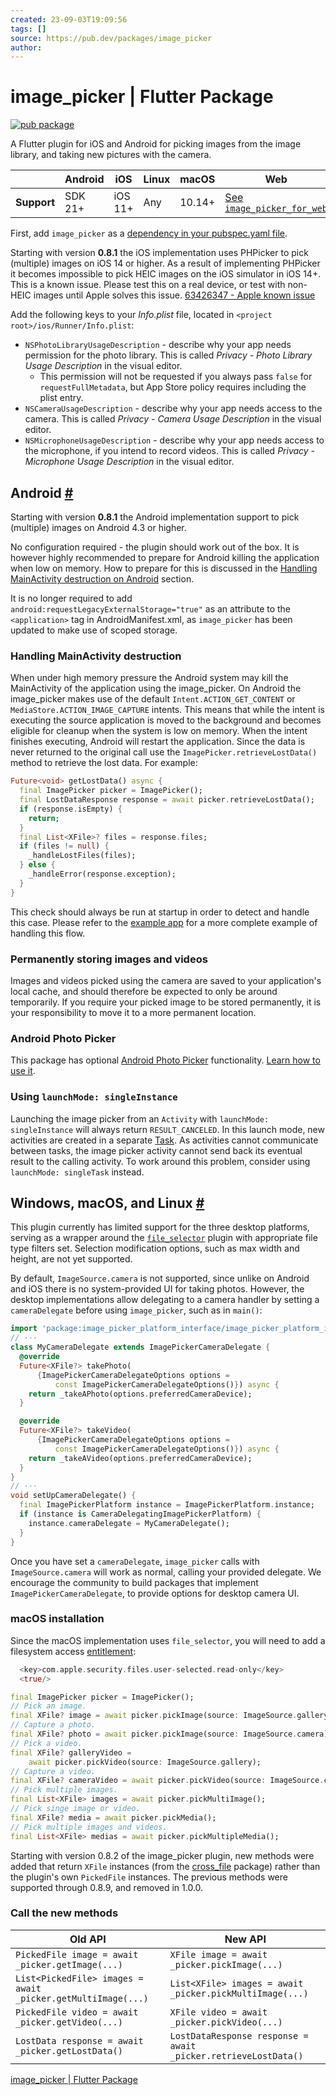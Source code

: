 ```yaml
---
created: 23-09-03T19:09:56
tags: []
source: https://pub.dev/packages/image_picker
author:
---
```


# image_picker | Flutter Package

[![pub package](https://img.shields.io/pub/v/image_picker.svg)](https://pub.dev/packages/image_picker)

A Flutter plugin for iOS and Android for picking images from the image library, and taking new pictures with the camera.

|             | Android | iOS     | Linux | macOS  | Web                                                                                                         | Windows     |
| ----------- | ------- | ------- | ----- | ------ | ----------------------------------------------------------------------------------------------------------- | ----------- |
| **Support** | SDK 21+ | iOS 11+ | Any   | 10.14+ | [See `image_picker_for_web`](https://pub.dev/packages/image_picker_for_web#limitations-on-the-web-platform) | Windows 10+ |

First, add `image_picker` as a [dependency in your pubspec.yaml file](https://flutter.dev/docs/development/platform-integration/platform-channels).

Starting with version **0.8.1** the iOS implementation uses PHPicker to pick (multiple) images on iOS 14 or higher. As a result of implementing PHPicker it becomes impossible to pick HEIC images on the iOS simulator in iOS 14+. This is a known issue. Please test this on a real device, or test with non-HEIC images until Apple solves this issue. [63426347 - Apple known issue](https://www.google.com/search?q=63426347+apple&sxsrf=ALeKk01YnTMid5S0PYvhL8GbgXJ40ZS%5B%E2%80%A6%5Dt=gws-wiz&ved=0ahUKEwjKh8XH_5HwAhWL_rsIHUmHDN8Q4dUDCA8&uact=5)

Add the following keys to your _Info.plist_ file, located in `<project root>/ios/Runner/Info.plist`:

- `NSPhotoLibraryUsageDescription` - describe why your app needs permission for the photo library. This is called _Privacy - Photo Library Usage Description_ in the visual editor.
  - This permission will not be requested if you always pass `false` for `requestFullMetadata`, but App Store policy requires including the plist entry.
- `NSCameraUsageDescription` - describe why your app needs access to the camera. This is called _Privacy - Camera Usage Description_ in the visual editor.
- `NSMicrophoneUsageDescription` - describe why your app needs access to the microphone, if you intend to record videos. This is called _Privacy - Microphone Usage Description_ in the visual editor.

## Android [#](https://pub.dev/packages/image_picker#android)

Starting with version **0.8.1** the Android implementation support to pick (multiple) images on Android 4.3 or higher.

No configuration required - the plugin should work out of the box. It is however highly recommended to prepare for Android killing the application when low on memory. How to prepare for this is discussed in the [Handling MainActivity destruction on Android](https://pub.dev/packages/image_picker#handling-mainactivity-destruction-on-android) section.

It is no longer required to add `android:requestLegacyExternalStorage="true"` as an attribute to the `<application>` tag in AndroidManifest.xml, as `image_picker` has been updated to make use of scoped storage.

### Handling MainActivity destruction

When under high memory pressure the Android system may kill the MainActivity of the application using the image_picker. On Android the image_picker makes use of the default `Intent.ACTION_GET_CONTENT` or `MediaStore.ACTION_IMAGE_CAPTURE` intents. This means that while the intent is executing the source application is moved to the background and becomes eligible for cleanup when the system is low on memory. When the intent finishes executing, Android will restart the application. Since the data is never returned to the original call use the `ImagePicker.retrieveLostData()` method to retrieve the lost data. For example:

```dart
Future<void> getLostData() async {
  final ImagePicker picker = ImagePicker();
  final LostDataResponse response = await picker.retrieveLostData();
  if (response.isEmpty) {
    return;
  }
  final List<XFile>? files = response.files;
  if (files != null) {
    _handleLostFiles(files);
  } else {
    _handleError(response.exception);
  }
}
```

This check should always be run at startup in order to detect and handle this case. Please refer to the [example app](https://pub.dev/packages/image_picker/example) for a more complete example of handling this flow.

### Permanently storing images and videos

Images and videos picked using the camera are saved to your application's local cache, and should therefore be expected to only be around temporarily. If you require your picked image to be stored permanently, it is your responsibility to move it to a more permanent location.

### Android Photo Picker

This package has optional [Android Photo Picker](https://developer.android.com/training/data-storage/shared/photopicker) functionality. [Learn how to use it](https://pub.dev/packages/image_picker_android).

### Using `launchMode: singleInstance`

Launching the image picker from an `Activity` with `launchMode: singleInstance` will always return `RESULT_CANCELED`. In this launch mode, new activities are created in a separate [Task](https://developer.android.com/guide/components/activities/tasks-and-back-stack). As activities cannot communicate between tasks, the image picker activity cannot send back its eventual result to the calling activity. To work around this problem, consider using `launchMode: singleTask` instead.

## Windows, macOS, and Linux [#](https://pub.dev/packages/image_picker#windows-macos-and-linux)

This plugin currently has limited support for the three desktop platforms, serving as a wrapper around the [`file_selector`](https://pub.dev/packages/file_selector) plugin with appropriate file type filters set. Selection modification options, such as max width and height, are not yet supported.

By default, `ImageSource.camera` is not supported, since unlike on Android and iOS there is no system-provided UI for taking photos. However, the desktop implementations allow delegating to a camera handler by setting a `cameraDelegate` before using `image_picker`, such as in `main()`:

```dart
import 'package:image_picker_platform_interface/image_picker_platform_interface.dart';
// ···
class MyCameraDelegate extends ImagePickerCameraDelegate {
  @override
  Future<XFile?> takePhoto(
      {ImagePickerCameraDelegateOptions options =
          const ImagePickerCameraDelegateOptions()}) async {
    return _takeAPhoto(options.preferredCameraDevice);
  }

  @override
  Future<XFile?> takeVideo(
      {ImagePickerCameraDelegateOptions options =
          const ImagePickerCameraDelegateOptions()}) async {
    return _takeAVideo(options.preferredCameraDevice);
  }
}
// ···
void setUpCameraDelegate() {
  final ImagePickerPlatform instance = ImagePickerPlatform.instance;
  if (instance is CameraDelegatingImagePickerPlatform) {
    instance.cameraDelegate = MyCameraDelegate();
  }
}
```

Once you have set a `cameraDelegate`, `image_picker` calls with `ImageSource.camera` will work as normal, calling your provided delegate. We encourage the community to build packages that implement `ImagePickerCameraDelegate`, to provide options for desktop camera UI.

### macOS installation

Since the macOS implementation uses `file_selector`, you will need to add a filesystem access [entitlement](https://docs.flutter.dev/platform-integration/macos/building#entitlements-and-the-app-sandbox):

```dart
  <key>com.apple.security.files.user-selected.read-only</key>
  <true/>
```

```dart
final ImagePicker picker = ImagePicker();
// Pick an image.
final XFile? image = await picker.pickImage(source: ImageSource.gallery);
// Capture a photo.
final XFile? photo = await picker.pickImage(source: ImageSource.camera);
// Pick a video.
final XFile? galleryVideo =
    await picker.pickVideo(source: ImageSource.gallery);
// Capture a video.
final XFile? cameraVideo = await picker.pickVideo(source: ImageSource.camera);
// Pick multiple images.
final List<XFile> images = await picker.pickMultiImage();
// Pick singe image or video.
final XFile? media = await picker.pickMedia();
// Pick multiple images and videos.
final List<XFile> medias = await picker.pickMultipleMedia();
```

Starting with version 0.8.2 of the image_picker plugin, new methods were added that return `XFile` instances (from the [cross_file](https://pub.dev/packages/cross_file) package) rather than the plugin's own `PickedFile` instances. The previous methods were supported through 0.8.9, and removed in 1.0.0.

### Call the new methods

| Old API                                                      | New API                                                        |
| ------------------------------------------------------------ | -------------------------------------------------------------- |
| `PickedFile image = await _picker.getImage(...)`             | `XFile image = await _picker.pickImage(...)`                   |
| `List<PickedFile> images = await _picker.getMultiImage(...)` | `List<XFile> images = await _picker.pickMultiImage(...)`       |
| `PickedFile video = await _picker.getVideo(...)`             | `XFile video = await _picker.pickVideo(...)`                   |
| `LostData response = await _picker.getLostData()`            | `LostDataResponse response = await _picker.retrieveLostData()` |

[image_picker | Flutter Package](https://pub.dev/packages/image_picker)
